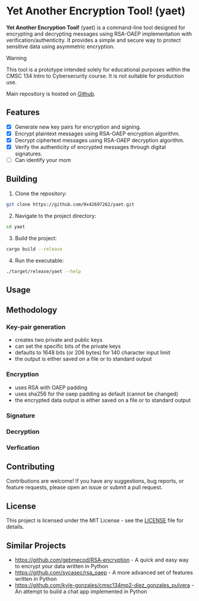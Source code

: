 # Yet Another Encryption Tool! (yaet)

**Yet Another Encryption Tool!** (yaet) is a command-line tool designed for encrypting and decrypting messages using RSA-OAEP implementation with verification/authenticity.
It provides a simple and secure way to protect sensitive data using asymmetric encryption.

> [!WARNING]
> 
> This tool is a prototype intended solely for educational purposes within the CMSC 134 Intro to Cybersecurity course.
> It is not suitable for production use.

Main repository is hosted on [Github](https://github.com/0x42697262/yaet).

## Features

- [x] Generate new key pairs for encryption and signing.
- [x] Encrypt plaintext messages using RSA-OAEP encryption algorithm.
- [x] Decrypt ciphertext messages using RSA-OAEP decryption algorithm.
- [x] Verify the authenticity of encrypted messages through digital signatures.
- [ ] Can identify your mom

## Building

1. Clone the repository:
```sh
git clone https://github.com/0x42697262/yaet.git
```

2. Navigate to the project directory:

```sh
cd yaet
```

3. Build the project:

```sh
cargo build --release
```

4. Run the executable:

```sh
./target/release/yaet --help
```

## Usage

## Methodology

### Key-pair generation

- creates two private and public keys
- can set the specific bits of the private keys
- defaults to 1648 bits (or 206 bytes) for 140 character input limit
- the output is either saved on a file or to standard output

### Encryption

- uses RSA with OAEP padding
- uses sha256 for the oaep padding as default (cannot be changed)
- the encrypted data output is either saved on a file or to standard output

### Signature

### Decryption

### Verfication


## Contributing

Contributions are welcome! If you have any suggestions, bug reports, or feature requests, please open an issue or submit a pull request.

## License

This project is licensed under the MIT License - see the [LICENSE](LICENSE) file for details.

## Similar Projects

- https://github.com/gebmecod/RSA-encryption - A quick and easy way to encrypt your data written in Python
- https://github.com/sycasec/rsa_oaep - A more advanced set of features written in Python
- https://github.com/kyle-gonzales/cmsc134mp2-diez_gonzales_pulvera - An attempt to build a chat app implemented in Python

